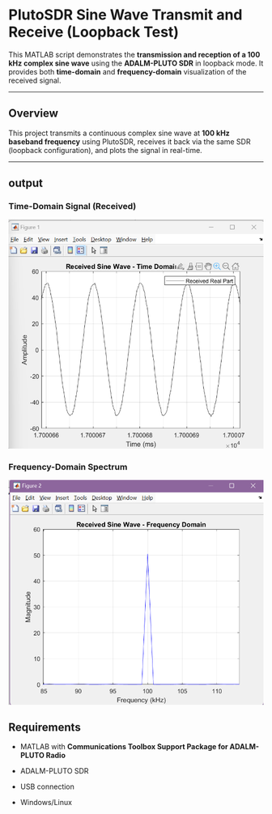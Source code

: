 

# PlutoSDR Sine Wave Transmit and Receive (Loopback Test)



This MATLAB script demonstrates the **transmission and reception of a 100 kHz complex sine wave** using the **ADALM-PLUTO SDR** in loopback mode. It provides both **time-domain** and **frequency-domain** visualization of the received signal.



---


## Overview



This project transmits a continuous complex sine wave at **100 kHz baseband frequency** using PlutoSDR, receives it back via the same SDR (loopback configuration), and plots the signal in real-time.



---
## output


### Time-Domain Signal (Received)
![Time-Domain Plot](time_domain_graph.png)

### Frequency-Domain Spectrum
![Frequency-Domain Plot](frequency_graph.png)


## Requirements



- MATLAB with **Communications Toolbox Support Package for ADALM-PLUTO Radio**

- ADALM-PLUTO SDR

- USB connection

- Windows/Linux





